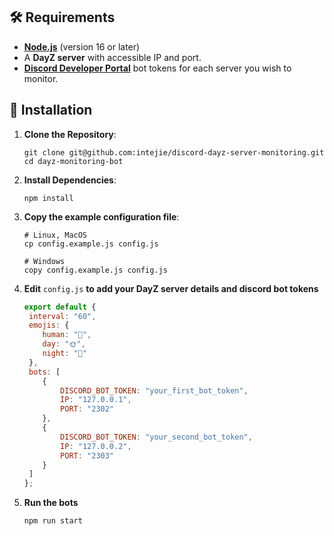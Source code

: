 ## 🛠️ Requirements

- **[Node.js](https://nodejs.org/)** (version 16 or later)
- A **DayZ server** with accessible IP and port.
- **[Discord Developer Portal](https://discord.com/developers/applications)** bot tokens for each server you wish to monitor.

## 📂 Installation

1. **Clone the Repository**:
   ```
   git clone git@github.com:intejie/discord-dayz-server-monitoring.git  
   cd dayz-monitoring-bot  
   ```

2. **Install Dependencies**:
   ```
   npm install
   ```

3. **Copy the example configuration file**:
    ```
   # Linux, MacOS
   cp config.example.js config.js  
   
   # Windows
   copy config.example.js config.js
   ```

4. **Edit** `config.js` **to add your DayZ server details and discord bot tokens**
    ```js
    export default {  
     interval: "60",  
     emojis: {  
        human: "👤",  
        day: "🌞",  
        night: "🌙"  
     },  
     bots: [  
        {  
            DISCORD_BOT_TOKEN: "your_first_bot_token",  
            IP: "127.0.0.1",  
            PORT: "2302"  
        },  
        {  
            DISCORD_BOT_TOKEN: "your_second_bot_token",  
            IP: "127.0.0.2",  
            PORT: "2303"  
        }  
     ]  
    };
    ```

5. **Run the bots**
    ```
    npm run start
    ```
